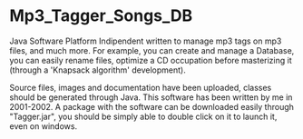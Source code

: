 # Mp3_Tagger_Songs_DB
Java Software Platform Indipendent written to manage mp3 tags on mp3 files, and much more.
For example, you can create and manage a Database, you can easily rename files, optimize a CD
occupation before masterizing it (through a 'Knapsack algorithm' development).

Source files, images and documentation have been uploaded, classes should be generated through Java.
This software has been written by me in 2001-2002. A package with the software can be downloaded easily 
through "Tagger.jar", you should be simply able to double click on it to launch it, even on windows.
